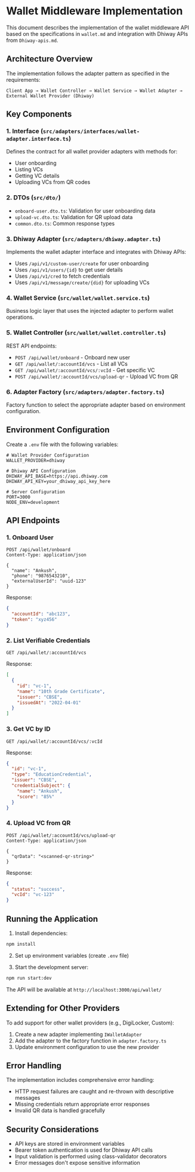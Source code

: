 # Wallet Middleware Implementation

This document describes the implementation of the wallet middleware API based on the specifications in `wallet.md` and integration with Dhiway APIs from `Dhiway-apis.md`.

## Architecture Overview

The implementation follows the adapter pattern as specified in the requirements:

```
Client App → Wallet Controller → Wallet Service → Wallet Adapter → External Wallet Provider (Dhiway)
```

## Key Components

### 1. Interface (`src/adapters/interfaces/wallet-adapter.interface.ts`)
Defines the contract for all wallet provider adapters with methods for:
- User onboarding
- Listing VCs
- Getting VC details
- Uploading VCs from QR codes

### 2. DTOs (`src/dto/`)
- `onboard-user.dto.ts`: Validation for user onboarding data
- `upload-vc.dto.ts`: Validation for QR upload data
- `common.dto.ts`: Common response types

### 3. Dhiway Adapter (`src/adapters/dhiway.adapter.ts`)
Implements the wallet adapter interface and integrates with Dhiway APIs:
- Uses `/api/v1/custom-user/create` for user onboarding
- Uses `/api/v1/users/{id}` to get user details
- Uses `/api/v1/cred` to fetch credentials
- Uses `/api/v1/message/create/{did}` for uploading VCs

### 4. Wallet Service (`src/wallet/wallet.service.ts`)
Business logic layer that uses the injected adapter to perform wallet operations.

### 5. Wallet Controller (`src/wallet/wallet.controller.ts`)
REST API endpoints:
- `POST /api/wallet/onboard` - Onboard new user
- `GET /api/wallet/:accountId/vcs` - List all VCs
- `GET /api/wallet/:accountId/vcs/:vcId` - Get specific VC
- `POST /api/wallet/:accountId/vcs/upload-qr` - Upload VC from QR

### 6. Adapter Factory (`src/adapters/adapter.factory.ts`)
Factory function to select the appropriate adapter based on environment configuration.

## Environment Configuration

Create a `.env` file with the following variables:

```env
# Wallet Provider Configuration
WALLET_PROVIDER=dhiway

# Dhiway API Configuration
DHIWAY_API_BASE=https://api.dhiway.com
DHIWAY_API_KEY=your_dhiway_api_key_here

# Server Configuration
PORT=3000
NODE_ENV=development
```

## API Endpoints

### 1. Onboard User
```http
POST /api/wallet/onboard
Content-Type: application/json

{
  "name": "Ankush",
  "phone": "9876543210",
  "externalUserId": "uuid-123"
}
```

Response:
```json
{
  "accountId": "abc123",
  "token": "xyz456"
}
```

### 2. List Verifiable Credentials
```http
GET /api/wallet/:accountId/vcs
```

Response:
```json
[
  {
    "id": "vc-1",
    "name": "10th Grade Certificate",
    "issuer": "CBSE",
    "issuedAt": "2022-04-01"
  }
]
```

### 3. Get VC by ID
```http
GET /api/wallet/:accountId/vcs/:vcId
```

Response:
```json
{
  "id": "vc-1",
  "type": "EducationCredential",
  "issuer": "CBSE",
  "credentialSubject": {
    "name": "Ankush",
    "score": "85%"
  }
}
```

### 4. Upload VC from QR
```http
POST /api/wallet/:accountId/vcs/upload-qr
Content-Type: application/json

{
  "qrData": "<scanned-qr-string>"
}
```

Response:
```json
{
  "status": "success",
  "vcId": "vc-123"
}
```

## Running the Application

1. Install dependencies:
```bash
npm install
```

2. Set up environment variables (create `.env` file)

3. Start the development server:
```bash
npm run start:dev
```

The API will be available at `http://localhost:3000/api/wallet/`

## Extending for Other Providers

To add support for other wallet providers (e.g., DigiLocker, Custom):

1. Create a new adapter implementing `IWalletAdapter`
2. Add the adapter to the factory function in `adapter.factory.ts`
3. Update environment configuration to use the new provider

## Error Handling

The implementation includes comprehensive error handling:
- HTTP request failures are caught and re-thrown with descriptive messages
- Missing credentials return appropriate error responses
- Invalid QR data is handled gracefully

## Security Considerations

- API keys are stored in environment variables
- Bearer token authentication is used for Dhiway API calls
- Input validation is performed using class-validator decorators
- Error messages don't expose sensitive information 